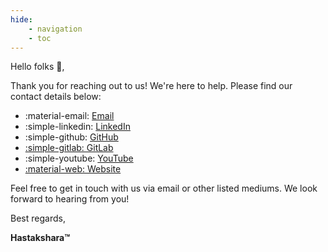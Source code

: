 ```yaml
---
hide:
    - navigation
    - toc
---
```


Hello folks 👋,

Thank you for reaching out to us! We're here to help. Please find our contact details below:

<div class="grid cards" markdown>


-   :material-email: [Email](mailto:reachus@hastakshara.in)
-   :simple-linkedin: [LinkedIn](https://linkedin.com/company/hastakshara)
-   :simple-github: [GitHub](https://github.com/hastakshara)
-   [:simple-gitlab: GitLab](https://gitlab.com/hastakshara)
-   :simple-youtube: [YouTube](https://youtube.com/@hastakshara)
-   [:material-web: Website](https://hastakshara.in)
</div>

Feel free to get in touch with us via email or other listed mediums. We look forward to hearing from you!

Best regards,

**Hastakshara™**
